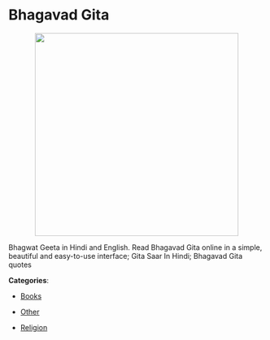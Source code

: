 # Bhagavad Gita
<p align="center">
    <img width="400" src="https://raw.githubusercontent.com/apis-list/apis-list/apis/bhagavad-gita/logo_256x256.png" />
</p>

Bhagwat Geeta in Hindi and English. Read Bhagavad Gita online in a simple, beautiful and easy-to-use interface; Gita Saar In Hindi; Bhagavad Gita quotes



**Categories**:

- [Books](https://github.com/apis-list/apis-list#books)

- [Other](https://github.com/apis-list/apis-list#other)

- [Religion](https://github.com/apis-list/apis-list#religion)



